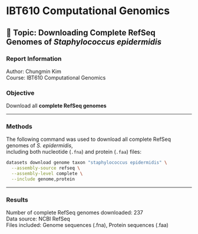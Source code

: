 # IBT610 Computational Genomics

## 🧬 Topic: Downloading Complete RefSeq Genomes of *Staphylococcus epidermidis*

### Report Information
Author: Chungmin Kim  
Course: IBT610 Computational Genomics  

### Objective
Download all **complete RefSeq genomes**

---

### Methods
The following command was used to download all complete RefSeq genomes of *S. epidermidis*,  
including both nucleotide (`.fna`) and protein (`.faa`) files:

```bash
datasets download genome taxon "staphylococcus epidermidis" \
  --assembly-source refseq \
  --assembly-level complete \
  --include genome,protein
```

---

### Results
Number of complete RefSeq genomes downloaded: 237  
Data source: NCBI RefSeq  
Files included: Genome sequences (.fna), Protein sequences (.faa)  
